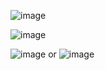 ![image](https://user-images.githubusercontent.com/36189996/113405915-e45dad80-93aa-11eb-983c-4e0dd0ee05fc.png)

![image](https://user-images.githubusercontent.com/36189996/113406047-1a029680-93ab-11eb-9208-ad7a0e66c9c4.png)

![image](https://user-images.githubusercontent.com/36189996/113406149-4a4a3500-93ab-11eb-9a41-44a6cc1bf974.png) or ![image](https://user-images.githubusercontent.com/36189996/113406340-9d23ec80-93ab-11eb-940c-64f1499611fe.png)
